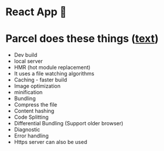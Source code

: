 # React App 🚀


# Parcel does these things ([text](https://parceljs.org/))
- Dev build
- local server
- HMR (hot module replacement)
- It uses a file watching algorithms
- Caching - faster build
- Image optimization
- minification
- Bundling
- Compress the file
- Content hashing
- Code Splitting
- Differential Bundling (Support older browser)
- Diagnostic
- Error handling
- Https server can also be used